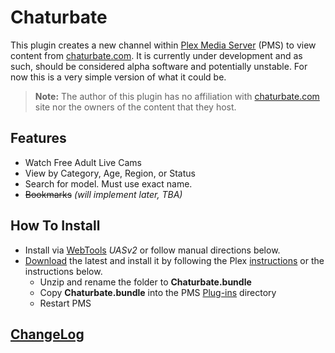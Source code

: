 Chaturbate
===========

This plugin creates a new channel within [Plex Media Server](https://plex.tv/) (PMS) to view content from [chaturbate.com](https://chaturbate.com/). It is currently under development and as such, should be considered alpha software and potentially unstable.  For now this is a very simple version of what it could be.

> **Note:** The author of this plugin has no affiliation with [chaturbate.com](https://chaturbate.com/) site nor the owners of the content that they host.

## Features

- Watch Free Adult Live Cams
- View by Category, Age, Region, or Status
- Search for model. Must use exact name.
- ~~Bookmarks~~ _(will implement later, TBA)_

## How To Install

- Install via [WebTools](https://forums.plex.tv/discussion/126254/rel-webtools-2-0/p1#Discussion_126254) _UASv2_ or follow manual directions below.
- [Download](https://github.com/Nosinden/Chaturbate.bundle/releases/latest) the latest and install it by following the Plex [instructions](https://support.plex.tv/hc/en-us/articles/201187656-How-do-I-manually-install-a-channel-) or the instructions below.
  - Unzip and rename the folder to **Chaturbate.bundle**
  - Copy **Chaturbate.bundle** into the PMS [Plug-ins](https://support.plex.tv/hc/en-us/articles/201106098-How-do-I-find-the-Plug-Ins-folder-) directory
  - Restart PMS

## [ChangeLog](Changelog.md#changelog)
